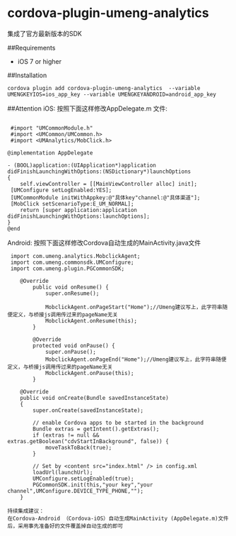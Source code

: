 # cordova-plugin-umeng-analytics
集成了官方最新版本的SDK

##Requirements

 - iOS 7 or higher

##Installation

    cordova plugin add cordova-plugin-umeng-analytics  --variable UMENGKEYIOS=ios_app_key --variable UMENGKEYANDROID=android_app_key

##Attention
iOS:
按照下面这样修改AppDelegate.m 文件:
```

 #import "UMCommonModule.h" 
 #import <UMCommon/UMCommon.h> 
 #import <UMAnalytics/MobClick.h>

@implementation AppDelegate

- (BOOL)application:(UIApplication*)application didFinishLaunchingWithOptions:(NSDictionary*)launchOptions
{
    self.viewController = [[MainViewController alloc] init]; 
 [UMConfigure setLogEnabled:YES];
 [UMCommonModule initWithAppkey:@"具体key"channel:@"具体渠道"]; 
 [MobClick setScenarioType:E_UM_NORMAL];
    return [super application:application didFinishLaunchingWithOptions:launchOptions];
}  
@end
```

Android:
按照下面这样修改Cordova自动生成的MainActivity.java文件
```
 import com.umeng.analytics.MobclickAgent; 
 import com.umeng.commonsdk.UMConfigure; 
 import com.umeng.plugin.PGCommonSDK;

    @Override
        public void onResume() {
            super.onResume();
    
            MobclickAgent.onPageStart("Home");//Umeng建议写上，此字符串随便定义，与桥接js调用传过来的pageName无关
            MobclickAgent.onResume(this);
        }
    
        @Override
        protected void onPause() {
            super.onPause();
            MobclickAgent.onPageEnd("Home");//Umeng建议写上，此字符串随便定义，与桥接js调用传过来的pageName无关
            MobclickAgent.onPause(this);
        }

    @Override
    public void onCreate(Bundle savedInstanceState)
    {
        super.onCreate(savedInstanceState);

        // enable Cordova apps to be started in the background
        Bundle extras = getIntent().getExtras();
        if (extras != null && extras.getBoolean("cdvStartInBackground", false)) {
            moveTaskToBack(true);
        }

        // Set by <content src="index.html" /> in config.xml
        loadUrl(launchUrl);
        UMConfigure.setLogEnabled(true); 
        PGCommonSDK.init(this,"your key","your channel",UMConfigure.DEVICE_TYPE_PHONE,"");
    }

 ``` 
 ```
持续集成建议：
在Cordova-Android （Cordova-iOS）自动生成MainActivity (AppDelegate.m)文件后，采用事先准备好的文件覆盖掉自动生成的即可
```